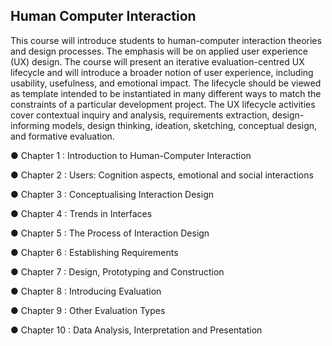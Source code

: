 Human Computer Interaction
---------------------------------------------------------------------------------------------------------------------------------------------------------------------------------------------------------------------
This course will introduce students to human-computer interaction theories and design processes. 
The emphasis will be on applied user experience (UX) design. The course will present an iterative 
evaluation-centred UX lifecycle and will introduce a broader notion of user experience, including 
usability, usefulness, and emotional impact. The lifecycle should be viewed as template intended 
to be instantiated in many different ways to match the constraints of a particular development 
project. The UX lifecycle activities cover contextual inquiry and analysis, requirements extraction, 
design-informing models, design thinking, ideation, sketching, conceptual design, and formative 
evaluation.


● Chapter 1 : Introduction to Human-Computer Interaction

● Chapter 2 : Users: Cognition aspects, emotional and social interactions 

● Chapter 3 : Conceptualising Interaction Design

● Chapter 4 : Trends in Interfaces

● Chapter 5 : The Process of Interaction Design

● Chapter 6 : Establishing Requirements

● Chapter 7 : Design, Prototyping and Construction

● Chapter 8 : Introducing Evaluation

● Chapter 9 : Other Evaluation Types

● Chapter 10 : Data Analysis, Interpretation and Presentation
